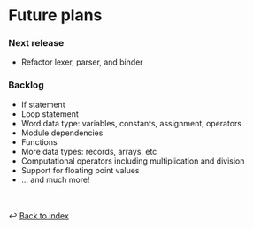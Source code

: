 # Future plans

### Next release
- Refactor lexer, parser, and binder

### Backlog
- If statement
- Loop statement
- Word data type: variables, constants, assignment, operators
- Module dependencies
- Functions
- More data types: records, arrays, etc
- Computational operators including multiplication and division
- Support for floating point values
- ... and much more!

<br /><br />
:leftwards_arrow_with_hook: [Back to index](../index.md)
